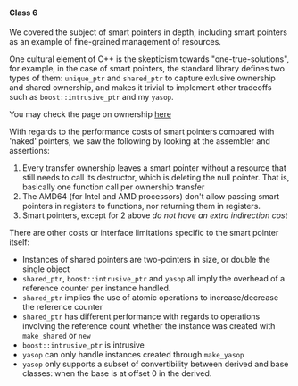 #### Class 6

We covered the subject of smart pointers in depth, including smart pointers as
an example of fine-grained management of resources.

One cultural element of C++ is the skepticism towards "one-true-solutions",
for example, in the case of smart pointers, the standard library defines two
types of them: `unique_ptr` and `shared_ptr` to capture exlusive ownership and
shared ownership, and makes it trivial to implement other tradeoffs such as
`boost::intrusive_ptr` and my `yasop`.

You may check the page on ownership [here](./concepts/resource-ownership.md)

With regards to the performance costs of smart pointers compared with 'naked'
pointers, we saw the following by looking at the assembler and assertions:

1. Every transfer ownership leaves a smart pointer without a resource that still
needs to call its destructor, which is deleting the null pointer.  That is,
basically one function call per ownership transfer
2. The AMD64 (for Intel and AMD processors) don't allow passing smart pointers
in registers to functions, nor returning them in registers.
3. Smart pointers, except for 2 above *do not have an extra indirection cost*

There are other costs or interface limitations specific to the smart pointer
itself:

* Instances of shared pointers are two-pointers in size, or double
the single object
* `shared_ptr`, `boost::intrusive_ptr` and `yasop` all
imply the overhead of a reference counter per instance handled.
* `shared_ptr` implies the use of atomic operations to increase/decrease the
reference counter
* `shared_ptr` has different performance with regards to operations involving
the reference count whether the instance was created with `make_shared` or `new`
* `boost::intrusive_ptr` is intrusive
* `yasop` can only handle instances created through `make_yasop`
* `yasop` only supports a subset of convertibility between derived and base
classes: when the base is at offset 0 in the derived.

